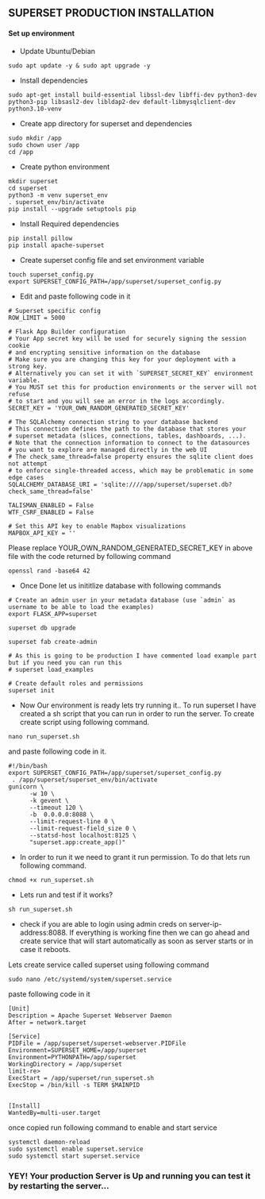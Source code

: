 ## SUPERSET PRODUCTION INSTALLATION


#### Set up environment

* Update Ubuntu/Debian

```
sudo apt update -y & sudo apt upgrade -y
```
* Install dependencies

```
sudo apt-get install build-essential libssl-dev libffi-dev python3-dev python3-pip libsasl2-dev libldap2-dev default-libmysqlclient-dev python3.10-venv
``` 

* Create app directory for superset and dependencies 

```
sudo mkdir /app
sudo chown user /app
cd /app
```

* Create python environment 

```
mkdir superset
cd superset
python3 -m venv superset_env
. superset_env/bin/activate
pip install --upgrade setuptools pip
```

* Install Required dependencies

```
pip install pillow
pip install apache-superset
```


* Create superset config file and set environment variable 

```
touch superset_config.py
export SUPERSET_CONFIG_PATH=/app/superset/superset_config.py

```

* Edit and paste following code in it

```
# Superset specific config
ROW_LIMIT = 5000

# Flask App Builder configuration
# Your App secret key will be used for securely signing the session cookie
# and encrypting sensitive information on the database
# Make sure you are changing this key for your deployment with a strong key.
# Alternatively you can set it with `SUPERSET_SECRET_KEY` environment variable.
# You MUST set this for production environments or the server will not refuse
# to start and you will see an error in the logs accordingly.
SECRET_KEY = 'YOUR_OWN_RANDOM_GENERATED_SECRET_KEY'

# The SQLAlchemy connection string to your database backend
# This connection defines the path to the database that stores your
# superset metadata (slices, connections, tables, dashboards, ...).
# Note that the connection information to connect to the datasources
# you want to explore are managed directly in the web UI
# The check_same_thread=false property ensures the sqlite client does not attempt
# to enforce single-threaded access, which may be problematic in some edge cases
SQLALCHEMY_DATABASE_URI = 'sqlite:////app/superset/superset.db?check_same_thread=false'

TALISMAN_ENABLED = False
WTF_CSRF_ENABLED = False

# Set this API key to enable Mapbox visualizations
MAPBOX_API_KEY = ''
```

Please replace YOUR_OWN_RANDOM_GENERATED_SECRET_KEY in above file with the code returned by following command

```
openssl rand -base64 42
```

* Once Done let us inititlize database with following commands 

```
# Create an admin user in your metadata database (use `admin` as username to be able to load the examples)
export FLASK_APP=superset

superset db upgrade

superset fab create-admin

# As this is going to be production I have commented load example part but if you need you can run this
# superset load_examples

# Create default roles and permissions
superset init

```

* Now Our environment is ready lets try running it..
To run superset I have created a sh script that you can run in order to run the server. To create create script using following command.

```
nano run_superset.sh
```

and paste following code in it.

```
#!/bin/bash
export SUPERSET_CONFIG_PATH=/app/superset/superset_config.py
 . /app/superset/superset_env/bin/activate
gunicorn \
      -w 10 \
      -k gevent \
      --timeout 120 \
      -b  0.0.0.0:8088 \
      --limit-request-line 0 \
      --limit-request-field_size 0 \
      --statsd-host localhost:8125 \
      "superset.app:create_app()"
```


* In order to run it we need to grant it run permission. To do that lets run following command.
```
chmod +x run_superset.sh
```

 * Lets run and test if it works?

```
sh run_superset.sh
```

* check if you are able to login using admin creds on server-ip-address:8088. If everything is working fine then we can go ahead and create service that will start automatically as soon as server starts or in case it reboots.

Lets create service called superset using following command

```
sudo nano /etc/systemd/system/superset.service
```

paste following code in it 

```
[Unit]
Description = Apache Superset Webserver Daemon
After = network.target

[Service]
PIDFile = /app/superset/superset-webserver.PIDFile
Environment=SUPERSET_HOME=/app/superset
Environment=PYTHONPATH=/app/superset
WorkingDirectory = /app/superset
limit-re>
ExecStart = /app/superset/run_superset.sh
ExecStop = /bin/kill -s TERM $MAINPID


[Install]
WantedBy=multi-user.target

```

once copied run following command to enable and start service

```
systemctl daemon-reload
sudo systemctl enable superset.service
sudo systemctl start superset.service
```

### YEY! Your production Server is Up and running you can test it by restarting the server...
